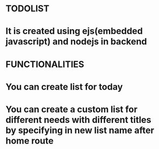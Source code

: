 # TODOLIST
# It is created using ejs(embedded javascript) and nodejs in backend

# FUNCTIONALITIES
# You can create list for today
# You can create a custom list for different needs with different titles by specifying in new list name after home route
